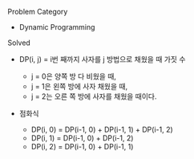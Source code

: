 Problem Category
* Dynamic Programming

Solved
* DP(i, j) = i번 째까지 사자를 j 방법으로 채웠을 때 가짓 수
  * j = 0은 양쪽 방 다 비웠을 때,
  * j = 1은 왼쪽 방에 사자 채웠을 때,
  * j = 2는 오른 쪽 방에 사자를 채웠을 때이다.

* 점화식 
  * DP(i, 0) = DP(i-1, 0) + DP(i-1, 1) + DP(i-1, 2)
  * DP(i, 1) = DP(i-1, 0) + DP(i-1, 2)
  * DP(i, 2) = DP(i-1, 0) + DP(i-1, 1)
